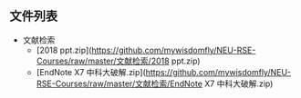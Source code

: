 

## 文件列表

- 文献检索
    - [2018 ppt.zip](https://github.com/mywisdomfly/NEU-RSE-Courses/raw/master/文献检索/2018 ppt.zip)
    - [EndNote X7 中科大破解.zip](https://github.com/mywisdomfly/NEU-RSE-Courses/raw/master/文献检索/EndNote X7 中科大破解.zip)
